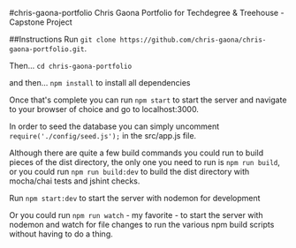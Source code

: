 #chris-gaona-portfolio
Chris Gaona Portfolio for Techdegree & Treehouse - Capstone Project

##Instructions
Run `git clone https://github.com/chris-gaona/chris-gaona-portfolio.git`.

Then...
`cd chris-gaona-portfolio`

and then...
`npm install` to install all dependencies

Once that's complete you can run `npm start` to start the server and navigate to your browser of choice and go to localhost:3000.

In order to seed the database you can simply uncomment `require('./config/seed.js');` in the src/app.js file.

Although there are quite a few build commands you could run to build pieces of the dist directory, the only one you need to run is `npm run build`, or you could run `npm run build:dev` to build the dist directory with mocha/chai tests and jshint checks.

Run `npm start:dev` to start the server with nodemon for development

Or you could run `npm run watch` - my favorite - to start the server with nodemon and watch for file changes to run the various npm build scripts without having to do a thing.

